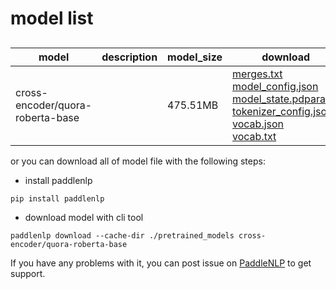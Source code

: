 #  model list

##  

| model  | description | model_size  | download         |
| --- | --- | --- | --- |
|cross-encoder/quora-roberta-base|  | 475.51MB | [merges.txt](https://bj.bcebos.com/paddlenlp/models/community/cross-encoder/quora-roberta-base/merges.txt)<br>[model_config.json](https://bj.bcebos.com/paddlenlp/models/community/cross-encoder/quora-roberta-base/model_config.json)<br>[model_state.pdparams](https://bj.bcebos.com/paddlenlp/models/community/cross-encoder/quora-roberta-base/model_state.pdparams)<br>[tokenizer_config.json](https://bj.bcebos.com/paddlenlp/models/community/cross-encoder/quora-roberta-base/tokenizer_config.json)<br>[vocab.json](https://bj.bcebos.com/paddlenlp/models/community/cross-encoder/quora-roberta-base/vocab.json)<br>[vocab.txt](https://bj.bcebos.com/paddlenlp/models/community/cross-encoder/quora-roberta-base/vocab.txt) |

or you can download all of model file with the following steps:

* install paddlenlp

```shell
pip install paddlenlp
```

* download model with cli tool

```shell
paddlenlp download --cache-dir ./pretrained_models cross-encoder/quora-roberta-base
```

If you have any problems with it, you can post issue on [PaddleNLP](https://github.com/PaddlePaddle/PaddleNLP) to get support.
